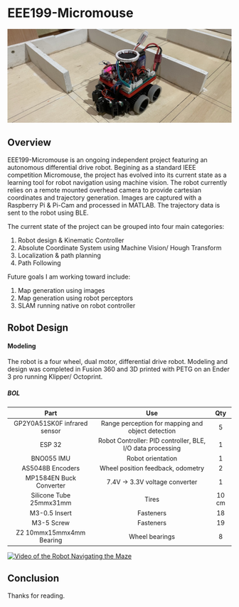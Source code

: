 # EEE199-Micromouse

![alt text](https://github.com/Lou-ee/EEE199--Micromouse/blob/2d07c3c2da80336d45141a2d836fa3eb12fdac01/Images/Mouse_Main.jpeg "EEE199-Micromouse")

## Overview
EEE199-Micromouse is an ongoing independent project featuring an autonomous differential drive robot. Begining as a standard IEEE competition Micromouse, the project has evolved into its current state as a learning tool for robot navigation using machine vision. The robot currently relies on a remote mounted overhead camera to provide cartesian coordinates and trajectory generation. Images are captured with a Raspberry Pi & Pi-Cam and processed in MATLAB. The  trajectory data is sent to the robot using BLE. 

The current state of the project can be grouped into four main categories:   
   1. Robot design & Kinematic Controller
   2. Absolute Coordinate System using Machine Vision/ Hough Transform
   3. Localization & path planning
   4. Path Following

Future goals I am working toward include:
   1. Map generation using images
   2. Map generation using robot perceptors
   3. SLAM running native on robot controller

## Robot Design

#### Modeling

   The robot is a four wheel, dual motor, differential drive robot. Modeling and design was completed in Fusion 360 and 3D printed with PETG on an Ender 3 pro running Klipper/ Octoprint. 

   ##### BOL
   |  Part |  Use | Qty  |
   | :---: | :---:|:---: |
   | GP2Y0A51SK0F infrared sensor | Range perception for mapping and object detection | 5 |
   | ESP 32 | Robot Controller: PID controller, BLE, I/O data processing | 1 |
   | BNO055 IMU | Robot orientation | 1 |
   | AS5048B Encoders | Wheel position feedback, odometry | 2 | 
   | MP1584EN Buck Converter| 7.4V -> 3.3V voltage converter | 1 |
   | Silicone Tube 25mmx31mm| Tires | 10 cm |
   | M3-0.5 Insert | Fasteners | 18 |
   | M3-5 Screw | Fasteners | 19 |
   | Z2 10mmx15mmx4mm Bearing | Wheel bearings | 8 | 
   
[![Video of the Robot Navigating the Maze](http://img.youtube.com/vi/YOUTUBE_VIDEO_ID_HERE/0.jpg)](https://youtu.be/qSRAssMJCGc)




## Conclusion 
Thanks for reading. 
